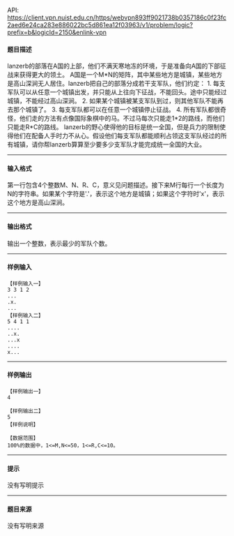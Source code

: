 API: https://client.vpn.nuist.edu.cn/https/webvpn893ff9021738b0357186c0f23fc2aed6e24ca283e886022bc5d861ea12f03963/v1/problem/logic?prefix=b&logicId=2150&enlink-vpn

#### 题目描述

lanzerb的部落在A国的上部，他们不满天寒地冻的环境，于是准备向A国的下部征战来获得更大的领土。 A国是一个M\*N的矩阵，其中某些地方是城镇，某些地方是高山深涧无人居住。lanzerb把自己的部落分成若干支军队，他们约定： 1. 每支军队可以从任意一个城镇出发，并只能从上往向下征战，不能回头。途中只能经过城镇，不能经过高山深涧。 2. 如果某个城镇被某支军队到过，则其他军队不能再去那个城镇了。 3. 每支军队都可以在任意一个城镇停止征战。 4. 所有军队都很奇怪，他们走的方法有点像国际象棋中的马。不过马每次只能走1\*2的路线，而他们只能走R\*C的路线。 lanzerb的野心使得他的目标是统一全国，但是兵力的限制使得他们在配备人手时力不从心。假设他们每支军队都能顺利占领这支军队经过的所有城镇，请你帮lanzerb算算至少要多少支军队才能完成统一全国的大业。

---

#### 输入格式

第一行包含4个整数M、N、R、C，意义见问题描述。接下来M行每行一个长度为N的字符串。如果某个字符是'.'，表示这个地方是城镇；如果这个字符时'x'，表示这个地方是高山深涧。

---

#### 输出格式

输出一个整数，表示最少的军队个数。

---

#### 样例输入
```
【样例输入一】
3 3 1 2
...
.x.
... 
【样例输入二】
5 4 1 1
....
..x.
...x
....
x...

```

---

#### 样例输出
```
【样例输出一】
4

【样例输出二】
5
【样例说明】
 				 
【数据范围】
100%的数据中，1<=M,N<=50，1<=R,C<=10。

```

---

#### 提示

没有写明提示

---

#### 题目来源

没有写明来源